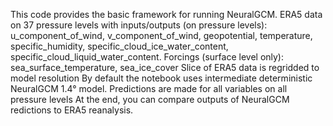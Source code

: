 This code provides the basic framework for running NeuralGCM.
ERA5 data on 37 pressure levels with inputs/outputs (on pressure levels): u_component_of_wind, v_component_of_wind, geopotential, temperature, specific_humidity, specific_cloud_ice_water_content, specific_cloud_liquid_water_content.
Forcings (surface level only): sea_surface_temperature, sea_ice_cover
Slice of ERA5 data is regridded to model resolution
By default the notebook uses intermediate deterministic NeuralGCM 1.4° model. 
Predictions are made for all variables on all pressure levels
At the end, you can compare outputs of NeuralGCM redictions to ERA5 reanalysis. 
